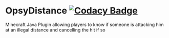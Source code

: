 # OpsyDistance [![Codacy Badge](https://api.codacy.com/project/badge/Grade/bd73cc1cd92b4758aa02c34b63c1bb2f)](https://app.codacy.com/manual/ZeTioZ/OpsyDistance?utm_source=github.com&utm_medium=referral&utm_content=ZeTioZ/OpsyDistance&utm_campaign=Badge_Grade_Dashboard)

Minecraft Java Plugin allowing players to know if someone is attacking him at an illegal distance and cancelling the hit if so
